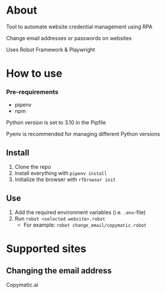 # About

Tool to automate website credential management using RPA

Change email addresses or passwords on websites

Uses Robot Framework & Playwright

# How to use

### Pre-requirements

- pipenv
- npm

Python version is set to 3.10 in the Pipfile

Pyenv is recommended for managing different Python versions

## Install

1. Clone the repo
2. Install everything with `pipenv install`
3. Initialize the browser with `rfbrowser init`

## Use

1. Add the required environment variables (i.e. `.env`-file)
2. Run `robot <selected website>.robot`
    - For example: `robot change_email/copymatic.robot`

# Supported sites

## Changing the email address

Copymatic.ai
